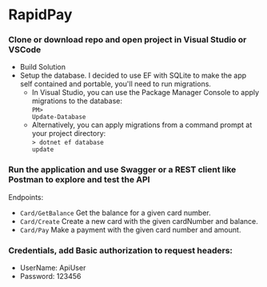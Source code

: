 # RapidPay

### Clone or download repo and open project in Visual Studio or VSCode ###
- Build Solution
- Setup the database. I decided to use EF with SQLite to make the app self contained and portable, you'll need to run migrations.
    - In Visual Studio, you can use the Package Manager Console to apply migrations to the database:
                <br>
                <code>PM&gt; Update-Database</code>                
    - Alternatively, you can apply migrations from a command prompt at your project directory:
                <br>
                <code>&gt; dotnet ef database update</code>


### Run the application and use Swagger or a REST client like Postman to explore and test the API ###

Endpoints:
- <code>Card/GetBalance</code> Get the balance for a given card number.
- <code>Card/Create</code> Create a new card with the given cardNumber and balance.
- <code>Card/Pay</code> Make a payment with the given card number and amount.


### Credentials, add Basic authorization to request headers: ###
- UserName: ApiUser
- Password: 123456
